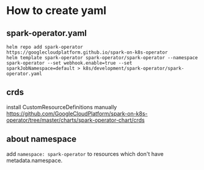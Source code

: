 # How to create yaml

## spark-operator.yaml

```
helm repo add spark-operator https://googlecloudplatform.github.io/spark-on-k8s-operator
helm template spark-operator spark-operator/spark-operator --namespace spark-operator --set webhook.enable=true --set sparkJobNamespace=default > k8s/development/spark-operator/spark-operator.yaml
```

## crds

install CustomResourceDefinitions manually
https://github.com/GoogleCloudPlatform/spark-on-k8s-operator/tree/master/charts/spark-operator-chart/crds

## about namespace

add `namespace: spark-operator` to resources which don't have metadata.namespace.
